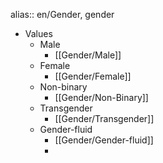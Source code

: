 alias:: en/Gender, gender

- Values
	- Male
		- [[Gender/Male]]
	- Female
		- [[Gender/Female]]
	- Non-binary
		- [[Gender/Non-Binary]]
	- Transgender
		- [[Gender/Transgender]]
	- Gender-fluid
		- [[Gender/Gender-fluid]]
		-